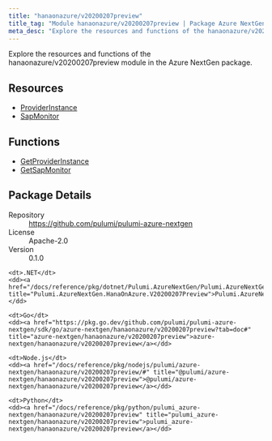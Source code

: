 ```yaml
---
title: "hanaonazure/v20200207preview"
title_tag: "Module hanaonazure/v20200207preview | Package Azure NextGen"
meta_desc: "Explore the resources and functions of the hanaonazure/v20200207preview module in the Azure NextGen package."
---
```


<!-- WARNING: this file was generated by Pulumi Docs Generator. -->
<!-- Do not edit by hand unless you're certain you know what you are doing! -->

Explore the resources and functions of the hanaonazure/v20200207preview module in the Azure NextGen package.

<h2 id="resources">Resources</h2>
<ul class="api">
    <li><a href="providerinstance" title="ProviderInstance"><span class="symbol resource"></span>ProviderInstance</a></li>
    <li><a href="sapmonitor" title="SapMonitor"><span class="symbol resource"></span>SapMonitor</a></li>
</ul>

<h2 id="functions">Functions</h2>
<ul class="api">
    <li><a href="getproviderinstance" title="GetProviderInstance"><span class="symbol function"></span>GetProviderInstance</a></li>
    <li><a href="getsapmonitor" title="GetSapMonitor"><span class="symbol function"></span>GetSapMonitor</a></li>
</ul>

<h2 id="package-details">Package Details</h2>
<dl class="package-details">
	<dt>Repository</dt>
	<dd><a href="https://github.com/pulumi/pulumi-azure-nextgen">https://github.com/pulumi/pulumi-azure-nextgen</a></dd>
	<dt>License</dt>
	<dd>Apache-2.0</dd>
	<dt>Version</dt>
	<dd>0.1.0</dd>
</dl>



<dl class="tabular">

    <dt>.NET</dt>
    <dd><a href="/docs/reference/pkg/dotnet/Pulumi.AzureNextGen/Pulumi.AzureNextGen.HanaOnAzure.V20200207Preview.html" title="Pulumi.AzureNextGen.HanaOnAzure.V20200207Preview">Pulumi.AzureNextGen.HanaOnAzure.V20200207Preview</a></dd>

    <dt>Go</dt>
    <dd><a href="https://pkg.go.dev/github.com/pulumi/pulumi-azure-nextgen/sdk/go/azure-nextgen/hanaonazure/v20200207preview?tab=doc#" title="azure-nextgen/hanaonazure/v20200207preview">azure-nextgen/hanaonazure/v20200207preview</a></dd>

    <dt>Node.js</dt>
    <dd><a href="/docs/reference/pkg/nodejs/pulumi/azure-nextgen/hanaonazure/v20200207preview/#" title="@pulumi/azure-nextgen/hanaonazure/v20200207preview">@pulumi/azure-nextgen/hanaonazure/v20200207preview</a></dd>

    <dt>Python</dt>
    <dd><a href="/docs/reference/pkg/python/pulumi_azure-nextgen/hanaonazure/v20200207preview" title="pulumi_azure-nextgen/hanaonazure/v20200207preview">pulumi_azure-nextgen/hanaonazure/v20200207preview</a></dd>

</dl>

